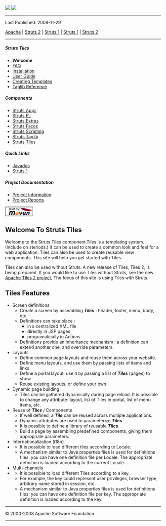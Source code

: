 <span id="bannerLeft">[![](http://www.apache.org/images/asf-logo.gif)](http://www.apache.org/)</span> <span id="bannerRight">[![](images/struts.gif)]()</span>

------------------------------------------------------------------------

Last Published: 2008-11-29

[Apache](http://www.apache.org/) | [Struts 2](2.x/) | [Struts 1](1.x/) | [Struts 1](1.x/) | [Struts 2](2.x/)

------------------------------------------------------------------------

##### Struts Tiles

-   **Welcome**
-   [FAQ](faq.html.md)
-   [Installation](installation.html.md)
-   [User Guide](userGuide.html.md)
-   [Creating Templates](examples.html.md)
-   [Taglib Reference](tagreference.html.md)

##### Components

-   [Struts Apps](../struts-apps/index.html.md)
-   [Struts EL](../struts-el/index.html.md)
-   [Struts Extras](../struts-extras/index.html.md)
-   [Struts Faces](../struts-faces/index.html.md)
-   [Struts Scripting](../struts-scripting/index.html.md)
-   [Struts Taglib](../struts-taglib/index.html.md)
-   [Struts Tiles](../struts-tiles/index.html.md)

##### Quick Links

-   [Javadoc](apidocs/index.html.md)
-   [Struts 1](../index.html.md)

##### Project Documentation

-   [Project Information](project-info.html.md)
-   [Project Reports](project-reports.html.md)

[![Built by Maven](./images/logos/maven-feather.png)](http://maven.apache.org/ "Built by Maven")

<span id="Welcome_To_Struts_Tiles"></span>Welcome To Struts Tiles
-----------------------------------------------------------------

Welcome to the Struts Tiles component.Tiles is a templating system. (Include on steriods.) It can be used to create a common look and feel for a web application. Tiles can also be used to create reusable view components. This site will help you get started with Tiles.

Tiles can also be used without Struts. A new release of Tiles, Tiles 2, is being prepared. If you would like to use Tiles without Struts, see the new [Apache Tiles 2 project.](http://tiles.apache.org/) The focus of this site is using Tiles *with* Struts.

<span id="Tiles_Features"></span>Tiles Features
-----------------------------------------------

-   Screen definitions
    -   Create a screen by assembling ***Tiles*** : header, footer, menu, body, etc.
    -   Definitions can take place :
        -   in a centralized XML file
        -   directly in JSP pages
        -   programatically in Actions
    -   Definitions provide an inheritance mechanism : a definition can extend another one, and override parameters.
-   Layouts
    -   Define common page layouts and reuse them across your website.
    -   Define menu layouts, and use them by passing lists of items and links.
    -   Define a portal layout, use it by passing a list of ***Tiles*** (pages) to show.
    -   Reuse existing layouts, or define your own.
-   Dynamic page building
    -   Tiles can be gathered dynamically during page reload. It is possible to change any attribute: layout, list of Tiles in portal, list of menu items, etc.
-   Reuse of ***Tiles*** / Components
    -   If well defined, a ***Tile*** can be reused across multiple applications.
    -   Dynamic attributes are used to parameterize ***Tiles***.
    -   It is possible to define a library of reusable ***Tiles***.
    -   Build a page by assembling predefined components, giving them appropriate parameters.
-   Internationalization (i18n)
-   -   It is possible to load different tiles according to Locale.
    -   A mechanism similar to Java properties files is used for definitions files: you can have one definition file per Locale. The appropriate definition is loaded according to the current Locale.
-   Multi-channels
-   -   It is possible to load different Tiles according to a key.
    -   For example, the key could represent user privileges, browser type, arbitrary name stored in session, etc.
    -   A mechanism similar to Java properties files is used for definitions files: you can have one definition file per key. The appropriate definition is loaded according to the key.

------------------------------------------------------------------------

© 2000-2008 Apache Software Foundation

------------------------------------------------------------------------


